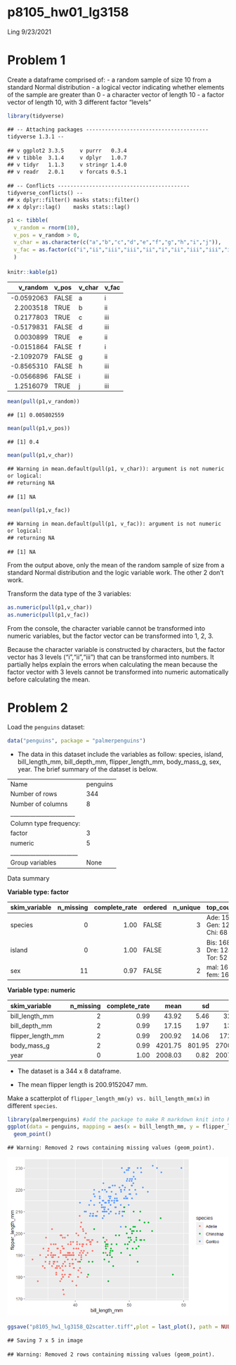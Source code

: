 p8105\_hw01\_lg3158
================
Ling
9/23/2021

# Problem 1

Create a dataframe comprised of: - a random sample of size 10 from a
standard Normal distribution - a logical vector indicating whether
elements of the sample are greater than 0 - a character vector of length
10 - a factor vector of length 10, with 3 different factor “levels”

``` r
library(tidyverse)
```

    ## -- Attaching packages --------------------------------------- tidyverse 1.3.1 --

    ## v ggplot2 3.3.5     v purrr   0.3.4
    ## v tibble  3.1.4     v dplyr   1.0.7
    ## v tidyr   1.1.3     v stringr 1.4.0
    ## v readr   2.0.1     v forcats 0.5.1

    ## -- Conflicts ------------------------------------------ tidyverse_conflicts() --
    ## x dplyr::filter() masks stats::filter()
    ## x dplyr::lag()    masks stats::lag()

``` r
p1 <- tibble(
  v_random = rnorm(10),
  v_pos = v_random > 0,
  v_char = as.character(c("a","b","c","d","e","f","g","h","i","j")),
  v_fac = as.factor(c("i","ii","iii","iii","ii","i","ii","iii","iii","iii"))
  )

knitr::kable(p1)
```

|  v\_random | v\_pos | v\_char | v\_fac |
|-----------:|:-------|:--------|:-------|
| -0.0592063 | FALSE  | a       | i      |
|  2.2003518 | TRUE   | b       | ii     |
|  0.2177803 | TRUE   | c       | iii    |
| -0.5179831 | FALSE  | d       | iii    |
|  0.0030899 | TRUE   | e       | ii     |
| -0.0151864 | FALSE  | f       | i      |
| -2.1092079 | FALSE  | g       | ii     |
| -0.8565310 | FALSE  | h       | iii    |
| -0.0566896 | FALSE  | i       | iii    |
|  1.2516079 | TRUE   | j       | iii    |

``` r
mean(pull(p1,v_random))
```

    ## [1] 0.005802559

``` r
mean(pull(p1,v_pos))
```

    ## [1] 0.4

``` r
mean(pull(p1,v_char))
```

    ## Warning in mean.default(pull(p1, v_char)): argument is not numeric or logical:
    ## returning NA

    ## [1] NA

``` r
mean(pull(p1,v_fac))
```

    ## Warning in mean.default(pull(p1, v_fac)): argument is not numeric or logical:
    ## returning NA

    ## [1] NA

From the output above, only the mean of the random sample of size from a
standard Normal distribution and the logic variable work. The other 2
don’t work.

Transform the data type of the 3 variables:

``` r
as.numeric(pull(p1,v_char))
as.numeric(pull(p1,v_fac))
```

From the console, the character variable cannot be transformed into
numeric variables, but the factor vector can be transformed into 1, 2,
3.

Because the character variable is constructed by characters, but the
factor vector has 3 levels (“i”,“ii”,“iii”) that can be transformed into
numbers. It partially helps explain the errors when calculating the mean
because the factor vector with 3 levels cannot be transformed into
numeric automatically before calculating the mean.

# Problem 2

Load the `penguins` dataset:

``` r
data("penguins", package = "palmerpenguins")
```

-   The data in this dataset include the variables as follow: species,
    island, bill\_length\_mm, bill\_depth\_mm, flipper\_length\_mm,
    body\_mass\_g, sex, year. The brief summary of the dataset is below.

|                                                  |          |
|:-------------------------------------------------|:---------|
| Name                                             | penguins |
| Number of rows                                   | 344      |
| Number of columns                                | 8        |
| \_\_\_\_\_\_\_\_\_\_\_\_\_\_\_\_\_\_\_\_\_\_\_   |          |
| Column type frequency:                           |          |
| factor                                           | 3        |
| numeric                                          | 5        |
| \_\_\_\_\_\_\_\_\_\_\_\_\_\_\_\_\_\_\_\_\_\_\_\_ |          |
| Group variables                                  | None     |

Data summary

**Variable type: factor**

| skim\_variable | n\_missing | complete\_rate | ordered | n\_unique | top\_counts                 |
|:---------------|-----------:|---------------:|:--------|----------:|:----------------------------|
| species        |          0 |           1.00 | FALSE   |         3 | Ade: 152, Gen: 124, Chi: 68 |
| island         |          0 |           1.00 | FALSE   |         3 | Bis: 168, Dre: 124, Tor: 52 |
| sex            |         11 |           0.97 | FALSE   |         2 | mal: 168, fem: 165          |

**Variable type: numeric**

| skim\_variable      | n\_missing | complete\_rate |    mean |     sd |     p0 |     p25 |     p50 |    p75 |   p100 | hist  |
|:--------------------|-----------:|---------------:|--------:|-------:|-------:|--------:|--------:|-------:|-------:|:------|
| bill\_length\_mm    |          2 |           0.99 |   43.92 |   5.46 |   32.1 |   39.23 |   44.45 |   48.5 |   59.6 | ▃▇▇▆▁ |
| bill\_depth\_mm     |          2 |           0.99 |   17.15 |   1.97 |   13.1 |   15.60 |   17.30 |   18.7 |   21.5 | ▅▅▇▇▂ |
| flipper\_length\_mm |          2 |           0.99 |  200.92 |  14.06 |  172.0 |  190.00 |  197.00 |  213.0 |  231.0 | ▂▇▃▅▂ |
| body\_mass\_g       |          2 |           0.99 | 4201.75 | 801.95 | 2700.0 | 3550.00 | 4050.00 | 4750.0 | 6300.0 | ▃▇▆▃▂ |
| year                |          0 |           1.00 | 2008.03 |   0.82 | 2007.0 | 2007.00 | 2008.00 | 2009.0 | 2009.0 | ▇▁▇▁▇ |

-   The dataset is a 344 x 8 dataframe.

-   The mean flipper length is 200.9152047 mm.

Make a scatterplot of `flipper_length_mm(y) vs. bill_length_mm(x)` in
different `species`.

``` r
library(palmerpenguins) #add the package to make R markdown knit into Html
ggplot(data = penguins, mapping = aes(x = bill_length_mm, y = flipper_length_mm, color = species)) +
  geom_point()
```

    ## Warning: Removed 2 rows containing missing values (geom_point).

![](p8105_hw1_lg3158_files/figure-gfm/Problem%202-scatterplot-1.png)<!-- -->

``` r
ggsave("p8105_hw1_lg3158_Q2scatter.tiff",plot = last_plot(), path = NULL)
```

    ## Saving 7 x 5 in image

    ## Warning: Removed 2 rows containing missing values (geom_point).

